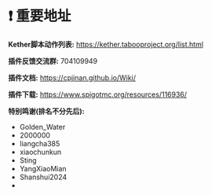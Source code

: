 # ❗ 重要地址
**Kether脚本动作列表:** https://kether.tabooproject.org/list.html

**插件反馈交流群:** 704109949

**插件文档:** https://cpjinan.github.io/Wiki/

**插件下载:** https://www.spigotmc.org/resources/116936/

**特别鸣谢(排名不分先后):**
- Golden_Water
- 2000000
- liangcha385
- xiaochunkun
- Sting
- YangXiaoMian
- Shanshui2024
- 
